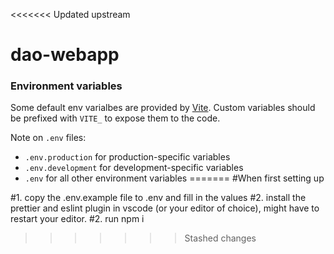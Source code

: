 <<<<<<< Updated upstream
# dao-webapp

### Environment variables
Some default env varialbes are provided by [Vite](https://vitejs.dev/guide/env-and-mode.html). Custom variables should be prefixed with `VITE_` to expose them to the code.

Note on `.env` files:
- `.env.production` for production-specific variables
- `.env.development` for development-specific variables
- `.env` for all other environment variables
=======
#When first setting up

#1. copy the .env.example file to .env and fill in the values
#2. install the prettier and eslint plugin in vscode (or your editor of choice), might have to restart your editor.
#2. run npm i
>>>>>>> Stashed changes
